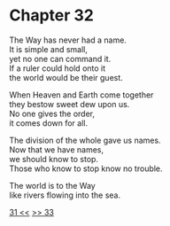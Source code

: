 # Chapter 32

The Way has never had a name.  
It is simple and small,  
yet no one can command it.  
If a ruler could hold onto it  
the world would be their guest.

When Heaven and Earth come together  
they bestow sweet dew upon us.  
No one gives the order,  
it comes down for all.

The division of the whole gave us names.  
Now that we have names,  
we should know to stop.  
Those who know to stop know no trouble.

The world is to the Way  
like rivers flowing into the sea.

[31 <<](31.md) [>> 33](33.md)
